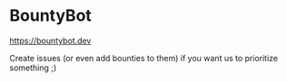 # BountyBot

https://bountybot.dev

Create issues (or even add bounties to them) if you want us to prioritize something ;)
